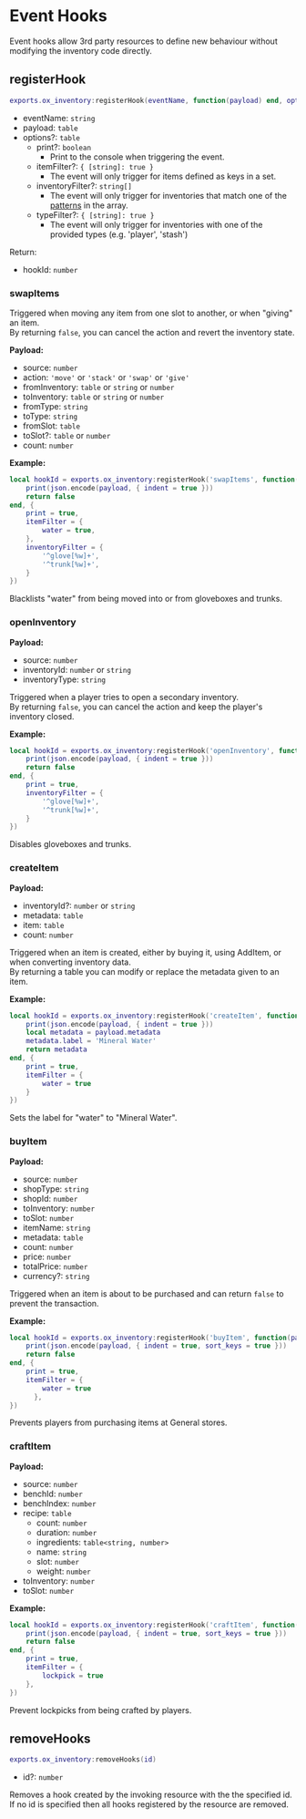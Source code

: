 # Event Hooks

Event hooks allow 3rd party resources to define new behaviour without modifying the inventory code directly.

## registerHook

```lua
exports.ox_inventory:registerHook(eventName, function(payload) end, options)
```

- eventName: `string`
- payload: `table`
- options?: `table`
  - print?: `boolean`
    - Print to the console when triggering the event.
  - itemFilter?: `{ [string]: true }`
    - The event will only trigger for items defined as keys in a set.
  - inventoryFilter?: `string[]`
    - The event will only trigger for inventories that match one of the [patterns](<http://www.easyuo.com/openeuo/wiki/index.php/Lua_Patterns_and_Captures_(Regular_Expressions)>) in the array.
  - typeFilter?: `{ [string]: true }`
    - The event will only trigger for inventories with one of the provided types (e.g. 'player', 'stash')

Return:

- hookId: `number`

### swapItems

Triggered when moving any item from one slot to another, or when "giving" an item.  
By returning `false`, you can cancel the action and revert the inventory state.

**Payload:**

- source: `number`
- action: `'move'` or `'stack'` or `'swap'` or `'give'`
- fromInventory: `table` or `string` or `number`
- toInventory: `table` or `string` or `number`
- fromType: `string`
- toType: `string`
- fromSlot: `table`
- toSlot?: `table` or `number`
- count: `number`

**Example:**

```lua
local hookId = exports.ox_inventory:registerHook('swapItems', function(payload)
    print(json.encode(payload, { indent = true }))
    return false
end, {
    print = true,
    itemFilter = {
        water = true,
    },
    inventoryFilter = {
        '^glove[%w]+',
        '^trunk[%w]+',
    }
})
```

Blacklists "water" from being moved into or from gloveboxes and trunks.

### openInventory

**Payload:**

- source: `number`
- inventoryId: `number` or `string`
- inventoryType: `string`

Triggered when a player tries to open a secondary inventory.  
By returning `false`, you can cancel the action and keep the player's inventory closed.

**Example:**

```lua
local hookId = exports.ox_inventory:registerHook('openInventory', function(payload)
    print(json.encode(payload, { indent = true }))
    return false
end, {
    print = true,
    inventoryFilter = {
        '^glove[%w]+',
        '^trunk[%w]+',
    }
})
```

Disables gloveboxes and trunks.

### createItem

**Payload:**

- inventoryId?: `number` or `string`
- metadata: `table`
- item: `table`
- count: `number`

Triggered when an item is created, either by buying it, using AddItem, or when converting inventory data.  
By returning a table you can modify or replace the metadata given to an item.

**Example:**

```lua
local hookId = exports.ox_inventory:registerHook('createItem', function(payload)
    print(json.encode(payload, { indent = true }))
    local metadata = payload.metadata
    metadata.label = 'Mineral Water'
    return metadata
end, {
    print = true,
    itemFilter = {
        water = true
    }
})
```

Sets the label for "water" to "Mineral Water".

### buyItem

**Payload:**
- source: `number`
- shopType: `string`
- shopId: `number`
- toInventory: `number`
- toSlot: `number`
- itemName: `string`
- metadata: `table`
- count: `number`
- price: `number`
- totalPrice: `number`
- currency?: `string`

Triggered when an item is about to be purchased and can return `false` to prevent the transaction.

**Example:**

```lua
local hookId = exports.ox_inventory:registerHook('buyItem', function(payload)
    print(json.encode(payload, { indent = true, sort_keys = true }))
    return false
end, {
    print = true,
    itemFilter = {
        water = true
	  },
})

```

Prevents players from purchasing items at General stores.

### craftItem

**Payload:**

- source: `number`
- benchId: `number`
- benchIndex: `number`
- recipe: `table`
  - count: `number`
  - duration: `number`
  - ingredients: `table<string, number>`
  - name: `string`
  - slot: `number`
  - weight: `number`
- toInventory: `number`
- toSlot: `number`

**Example:**

```lua
local hookId = exports.ox_inventory:registerHook('craftItem', function(payload)
    print(json.encode(payload, { indent = true, sort_keys = true }))
    return false
end, {
    print = true,
	itemFilter = {
		lockpick = true
	},
})

```

Prevent lockpicks from being crafted by players.

## removeHooks

```lua
exports.ox_inventory:removeHooks(id)
```

- id?: `number`

Removes a hook created by the invoking resource with the the specified id.  
If no id is specified then all hooks registered by the resource are removed.
